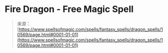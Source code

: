 <!--yml
category: 未分类
date: 2024-06-12 18:47:14
-->

# Fire Dragon - Free Magic Spell

> 来源：[https://www.spellsofmagic.com/spells/fantasy_spells/dragon_spells/10569/page.html#0001-01-01](https://www.spellsofmagic.com/spells/fantasy_spells/dragon_spells/10569/page.html#0001-01-01)
